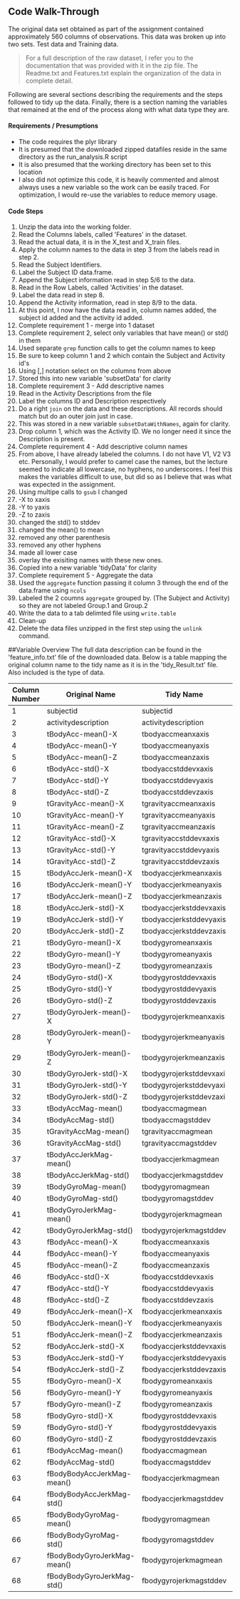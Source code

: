 ## Code Walk-Through
  The original data set obtained as part of the assignment contained approximately 560 columns of observations.  This data was broken up into two
  sets.  Test data and Training data.  
  >For a full description of the raw dataset, I refer you to the documentation that was provided with it in the
  zip file.  The Readme.txt and Features.txt explain the organization of the data in complete detail.  
  
  Following are several sections describing the requirements and the steps followed to tidy up the data.  Finally, there is a section naming the variables that remained at the end of the process along with what data type they are.
#### Requirements / Presumptions
* The code requires the plyr library
* It is presumed that the downloaded zipped datafiles reside in the same directory as the run_analysis.R script
* It is also presumed that the working directory has been set to this location
* I also did not optimize this code, it is heavily commented and almost always uses a new variable so the work can be easily traced.  For optimization, I would re-use the variables to reduce memory usage.

#### Code Steps
1. Unzip the data into the working folder.
2. Read the Columns labels, called 'Features' in the dataset.
3. Read the actual data, it is in the X_test and X_train files.
4. Apply the column names to the data in step 3 from the labels read in step 2.
5. Read the Subject Identifiers.
6. Label the Subject ID data.frame.
7. Append the Subject information read in step 5/6 to the data.
8. Read in the Row Labels, called 'Activities' in the dataset.
9. Label the data read in step 8.
10. Append the Activity information, read in step 8/9 to the data.
1.  At this point, I now have the data read in, column names added, the subject id added and the activity id added.
11. Complete requirement 1 - merge into 1 dataset
12. Complete requirement 2, select only variables that have mean() or std() in them
1.  Used separate `grep` function calls to get the column names to keep
2.  Be sure to keep column 1 and 2 which contain the Subject and Activity id's
3.  Using [,] notation select on the columns from above
4.  Stored this into new variable 'subsetData' for clarity
13. Complete requirement 3 - Add descriptive names
1.  Read in the Activity Descriptions from the file
2.  Label the columns ID and Description respectively
3.  Do a right `join` on the data and these descriptions. All records should match but do an outer join just in case.
4.  This was stored in a new variable `subsetDataWithNames`, again for clarity.
5.  Drop column 1, which was the Activity ID. We no longer need it since the Description is present.
14. Complete requirement 4 - Add descriptive column names
1.  From above, I have already labeled the columns. I do not have V1, V2 V3 etc.  Personally, I would prefer to camel case the names, but the lecture seemed to indicate all lowercase, no hyphens, no underscores.  I feel this makes the variables difficult to use, but did so as I believe that was what was expected in the assignment.
2.  Using multipe calls to `gsub` I changed
  1. -X to xaxis
  2. -Y to yaxis
  3. -Z to zaxis
  4. changed the std() to stddev
  5. changed the mean() to mean
  6. removed any other parenthesis
  7. removed any other hyphens
  8. made all lower case
  9. overlay the exisiting names with these new ones.
  10. Copied into a new variable 'tidyData' for clarity
15. Complete requirement 5 - Aggregate the data
1.  Used the `aggregate` function passing it column 3 through the end of the data.frame using `ncols`
2.  Labeled the 2 coumns `aggregate` grouped by. (The Subject and Activity) so they are not labeled Group.1 and Group.2
3.  Write the data to a tab delimted file using `write.table`
16. Clean-up
1.  Delete the data files unzipped in the first step using the `unlink` command.


##Variable Overview
The full data description can be found in the 'feature_info.txt' file of the downloaded data.  Below is a table mapping the original column name to the tidy name as it is in the 'tidy_Result.txt' file.  Also included is the type of data.  

Column Number | Original Name | Tidy Name | Data Type  
---| --- | --- | ---  
1 | subjectid                   | subjectid | integer  
2 | activitydescription         | activitydescription | factor  
3 | tBodyAcc-mean()-X           | tbodyaccmeanxaxis       | numeric  
4 | tBodyAcc-mean()-Y           | tbodyaccmeanyaxis | numeric             
5 | tBodyAcc-mean()-Z           | tbodyaccmeanzaxis | numeric              
6 | tBodyAcc-std()-X            | tbodyaccstddevxaxis     | numeric   
7 | tBodyAcc-std()-Y            | tbodyaccstddevyaxis | numeric              
8 | tBodyAcc-std()-Z            | tbodyaccstddevzaxis | numeric          
9 | tGravityAcc-mean()-X        | tgravityaccmeanxaxis    | numeric  
10 | tGravityAcc-mean()-Y        | tgravityaccmeanyaxis | numeric         
11 | tGravityAcc-mean()-Z        | tgravityaccmeanzaxis | numeric          
12 | tGravityAcc-std()-X         | tgravityaccstddevxaxis  | numeric  
13 | tGravityAcc-std()-Y         | tgravityaccstddevyaxis | numeric         
14 | tGravityAcc-std()-Z         | tgravityaccstddevzaxis | numeric       
15 | tBodyAccJerk-mean()-X       | tbodyaccjerkmeanxaxis   | numeric   
16 | tBodyAccJerk-mean()-Y       | tbodyaccjerkmeanyaxis | numeric         
17 | tBodyAccJerk-mean()-Z       | tbodyaccjerkmeanzaxis | numeric          
18 | tBodyAccJerk-std()-X        | tbodyaccjerkstddevxaxis | numeric  
19 | tBodyAccJerk-std()-Y        | tbodyaccjerkstddevyaxis | numeric         
20 | tBodyAccJerk-std()-Z        | tbodyaccjerkstddevzaxis | numeric           
21 | tBodyGyro-mean()-X          | tbodygyromeanxaxis      | numeric  
22 | tBodyGyro-mean()-Y          | tbodygyromeanyaxis | numeric         
23 | tBodyGyro-mean()-Z          | tbodygyromeanzaxis | numeric          
24 | tBodyGyro-std()-X           | tbodygyrostddevxaxis    | numeric  
25 | tBodyGyro-std()-Y           | tbodygyrostddevyaxis | numeric         
26 | tBodyGyro-std()-Z           | tbodygyrostddevzaxis | numeric    
27 | tBodyGyroJerk-mean()-X      | tbodygyrojerkmeanxaxis  | numeric   
28 | tBodyGyroJerk-mean()-Y      | tbodygyrojerkmeanyaxis | numeric        
29 | tBodyGyroJerk-mean()-Z      | tbodygyrojerkmeanzaxis | numeric         
30 | tBodyGyroJerk-std()-X       | tbodygyrojerkstddevxaxi | numeric  
31 | tBodyGyroJerk-std()-Y       | tbodygyrojerkstddevyaxi | numeric        
32 | tBodyGyroJerk-std()-Z       | tbodygyrojerkstddevzaxi | numeric           
33 | tBodyAccMag-mean()          | tbodyaccmagmean         | numeric  
34 | tBodyAccMag-std()           | tbodyaccmagstddev | numeric    
35 | tGravityAccMag-mean()       | tgravityaccmagmean | numeric         
36 | tGravityAccMag-std()        | tgravityaccmagstddev    | numeric  
37 | tBodyAccJerkMag-mean()      | tbodyaccjerkmagmean | numeric         
38 | tBodyAccJerkMag-std()       | tbodyaccjerkmagstddev | numeric          
39 | tBodyGyroMag-mean()         | tbodygyromagmean        | numeric  
40 | tBodyGyroMag-std()          | tbodygyromagstddev | numeric   
41 | tBodyGyroJerkMag-mean()     | tbodygyrojerkmagmean | numeric        
42 | tBodyGyroJerkMag-std()      | tbodygyrojerkmagstddev  | numeric  
43 | fBodyAcc-mean()-X           | fbodyaccmeanxaxis | numeric       
44 | fBodyAcc-mean()-Y           | fbodyaccmeanyaxis | numeric       
45 | fBodyAcc-mean()-Z           | fbodyaccmeanzaxis       | numeric  
46 | fBodyAcc-std()-X            | fbodyaccstddevxaxis | numeric       
47 | fBodyAcc-std()-Y            | fbodyaccstddevyaxis | numeric       
48 | fBodyAcc-std()-Z            | fbodyaccstddevzaxis     | numeric  
49 | fBodyAccJerk-mean()-X       | fbodyaccjerkmeanxaxis | numeric       
50 | fBodyAccJerk-mean()-Y       | fbodyaccjerkmeanyaxis | numeric       
51 | fBodyAccJerk-mean()-Z       | fbodyaccjerkmeanzaxis   | numeric  
52 | fBodyAccJerk-std()-X        | fbodyaccjerkstddevxaxis | numeric       
53 | fBodyAccJerk-std()-Y        | fbodyaccjerkstddevyaxis | numeric       
54 | fBodyAccJerk-std()-Z        | fbodyaccjerkstddevzaxis | numeric  
55 | fBodyGyro-mean()-X          | fbodygyromeanxaxis | numeric       
56 | fBodyGyro-mean()-Y          | fbodygyromeanyaxis  | numeric       
57 | fBodyGyro-mean()-Z          | fbodygyromeanzaxis      | numeric  
58 | fBodyGyro-std()-X           | fbodygyrostddevxaxis | numeric       
59 | fBodyGyro-std()-Y           | fbodygyrostddevyaxis | numeric       
60 | fBodyGyro-std()-Z           | fbodygyrostddevzaxis    | numeric  
61 | fBodyAccMag-mean()          | fbodyaccmagmean | numeric        
62 | fBodyAccMag-std()           | fbodyaccmagstddev | numeric  
63 | fBodyBodyAccJerkMag-mean()  | fbodyaccjerkmagmean     | numeric   
64 | fBodyBodyAccJerkMag-std()   | fbodyaccjerkmagstddev | numeric      
65 | fBodyBodyGyroMag-mean()     | fbodygyromagmean | numeric     
66 | fBodyBodyGyroMag-std()      | fbodygyromagstddev      | numeric  
67 | fBodyBodyGyroJerkMag-mean() | fbodygyrojerkmagmean | numeric  
68 | fBodyBodyGyroJerkMag-std()  | fbodygyrojerkmagstddev  | numeric   
 



































































